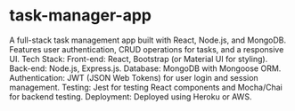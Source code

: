 # task-manager-app
A full-stack task management app built with React, Node.js, and MongoDB. Features user authentication, CRUD operations for tasks, and a responsive UI.
Tech Stack:
Front-end: React, Bootstrap (or Material UI for styling).
Back-end: Node.js, Express.js.
Database: MongoDB with Mongoose ORM.
Authentication: JWT (JSON Web Tokens) for user login and session management.
Testing: Jest for testing React components and Mocha/Chai for backend testing.
Deployment: Deployed using Heroku or AWS.

